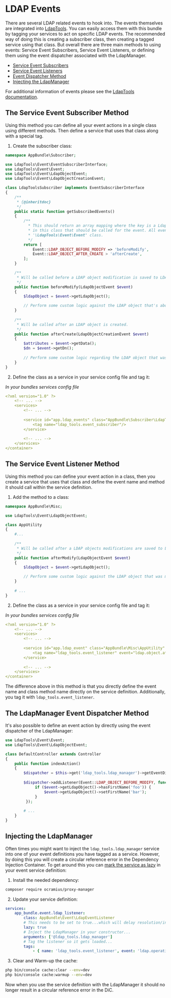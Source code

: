LDAP Events
================

There are several LDAP related events to hook into. The events themselves are integrated into [LdapTools](https://github.com/ldaptools/ldaptools).
You can easily access them with this bundle by tagging your services to act on specific LDAP events. The recommended way
of doing this is creating a subscriber class, then creating a tagged service using that class. But overall there are
three main methods to using events: Service Event Subscribers, Service Event Listeners, or defining them using the event
dispatcher associated with the LdapManager.
 
* [Service Event Subscribers](#the-service-event-subscriber-methods)
* [Service Event Listeners](#the-service-event-listener-methods)
* [Event Dispatcher Method](#the-ldapmanager-event-dispatcher-method)
* [Injecting the LdapManager](#injecting-the-ldapmanager)

For additional information of events please see the [LdapTools documentation](https://github.com/ldaptools/ldaptools/blob/master/docs/en/reference/Events.md).

## The Service Event Subscriber Method

Using this method you can define all your event actions in a single class using different methods. Then define a service
that uses that class along with a special tag.

1. Create the subscriber class:

```php
namespace AppBundle\Subscriber;

use LdapTools\Event\EventSubscriberInterface;
use LdapTools\Event\Event;
use LdapTools\Event\LdapObjectEvent;
use LdapTools\Event\LdapObjectCreationEvent;

class LdapToolsSubscriber implements EventSubscriberInterface
{
    /**
     * {@inheritdoc}
     */
    public static function getSubscribedEvents()
    {
        /**
          * This should return an array mapping where the key is a LdapTools event name and the value is the method name
          * in this class that should be called for the event. All event names are defined as constants within the 
          * '\LdapTools\Event\Event' class.
          */
        return [
            Event::LDAP_OBJECT_BEFORE_MODIFY => 'beforeModify',
            Event::LDAP_OBJECT_AFTER_CREATE > 'afterCreate',
        ];
    }

    /**
     * Will be called before a LDAP object modification is saved to LDAP.
     */
    public function beforeModify(LdapObjectEvent $event)
    {
        $ldapObject = $event->getLdapObject();

        // Perform some custom logic against the LDAP object that's about to be modified...
    }
    
    /**
     * Will be called after an LDAP object is created.
     */
    public function afterCreate(LdapObjectCreationEvent $event)
    {
        $attributes = $event->getData();
        $dn = $event->getDn();
        
        // Perform some custom logic regarding the LDAP object that was created...
    }
}
```

2. Define the class as a service in your service config file and tag it:

*In your bundles services config file*
```yaml
<?xml version="1.0" ?>
    <!-- ... -->
    <services>
        <!-- ... -->
        
        <service id="app.ldap_events" class="AppBundle\Subscriber\LdapToolsSubscriber" >
            <tag name="ldap_tools.event_subscriber"/>
        </service>
        
        <!-- ... -->
    </services>
</container>
```

## The Service Event Listener Method

Using this method you can define your event action in a class, then you create a service that uses that class and define
the event name and method it should call within the service definition.
 
1. Add the method to a class:

```php
namespace AppBundle\Misc;

use LdapTools\Event\LdapObjectEvent;

class AppUtility
{
    #...
    
    /**
     * Will be called after a LDAP objects modifications are saved to LDAP.
     */
    public function afterModify(LdapObjectEvent $event)
    {
        $ldapObject = $event->getLdapObject();

        // Perform some custom logic against the LDAP object that was modified...
    }
    
    # ...
}
```

2. Define the class as a service in your service config file and tag it:

*In your bundles services config file*
```yaml
<?xml version="1.0" ?>
    <!-- ... -->
    <services>
        <!-- ... -->
        
        <service id="app.ldap_event" class="AppBundle\Misc\AppUtility" >
            <tag name="ldap_tools.event_listener" event="ldap.object.after_modify" method="afterModify"/>
        </service>
        
        <!-- ... -->
    </services>
</container>
```

The difference above in this method is that you directly define the event name and class method name directly on the
service definition. Additionally, you tag it with `ldap_tools.event_listener`.

## The LdapManager Event Dispatcher Method

It's also possible to define an event action by directly using the event dispatcher of the LdapManager:

```php
use LdapTools\Event\Event;
use LdapTools\Event\LdapObjectEvent;

class DefaultController extends Controller
{
    public function indexAction()
    {
        $dispatcher = $this->get('ldap_tools.ldap_manager')->getEventDispatcher();
        
        $dispatcher->addListener(Event::LDAP_OBJECT_BEFORE_MODIFY, function(LdapObjectEvent $event) {
             if ($event->getLdapObject()->hasFirstName('foo')) {
                 $event->getLdapObject()->setFirstName('bar');
             }
         });
        
        # ...
    }
}
```

## Injecting the LdapManager

Often times you might want to inject the `ldap_tools.ldap_manager` service into one of your event definitions you have
tagged as a service. However, by doing this you will create a circular reference error in the Dependency Injection Container.
To get around this you can [mark the service as lazy](http://symfony.com/doc/current/service_container/lazy_services.html) in your event service definition:

1. Install the needed dependency:

```bash
composer require ocramius/proxy-manager
```

2. Update your service definition:

```yaml
services:
    app_bundle.event.ldap_listener:
        class: AppBundle\Event\LdapEventListener
        # This needs to be set to true...which will delay resolution/instantiation of the service...
        lazy: true
        # Inject the LdapManager in your constructor...
        arguments: ['@ldap_tools.ldap_manager']
        # Tag the listener so it gets loaded...
        tags:
            - { name: 'ldap_tools.event_listener', event: 'ldap.operation.execute.before', method: beforeOperation }
```

3. Clear and Warm-up the cache:

```bash
php bin/console cache:clear --env=dev
php bin/console cache:warmup --env=dev
```

Now when you use the service definition with the LdapManager it should no longer result in a circular reference error in
the DiC.